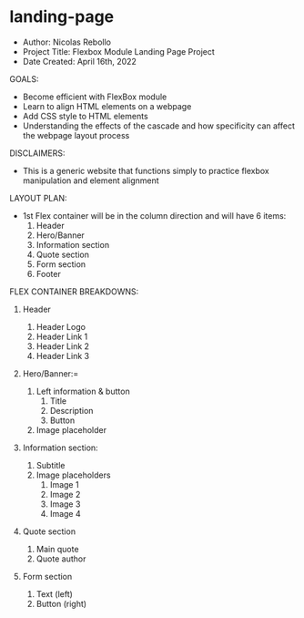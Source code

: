 # landing-page

- Author: Nicolas Rebollo
- Project Title: Flexbox Module Landing Page Project
- Date Created: April 16th, 2022

GOALS:
- Become efficient with FlexBox module
- Learn to align HTML elements on a webpage
- Add CSS style to HTML elements
- Understanding the effects of the cascade and how specificity can affect the webpage layout process

DISCLAIMERS:
- This is a generic website that functions simply to practice flexbox manipulation and element alignment

LAYOUT PLAN:
- 1st Flex container will be in the column direction and will have 6 items:
    1. Header
    2. Hero/Banner
    3. Information section
    4. Quote section
    5. Form section
    6. Footer

FLEX CONTAINER BREAKDOWNS:
1. Header
    1. Header Logo
    2. Header Link 1
    3. Header Link 2
    4. Header Link 3

2. Hero/Banner:=
    1. Left information & button
        1. Title
        2. Description
        3. Button
    2. Image placeholder

3. Information section:
    1. Subtitle
    2. Image placeholders
        1. Image 1
        2. Image 2
        3. Image 3
        4. Image 4

4. Quote section
    1. Main quote
    2. Quote author

5. Form section
    1. Text (left)
    2. Button (right)